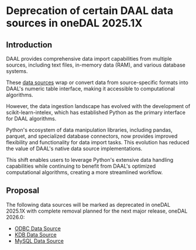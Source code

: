# Deprecation of certain DAAL data sources in oneDAL 2025.1X

## Introduction

DAAL provides comprehensive data import capabilities from multiple sources,
including text files, in-memory data (RAM), and various database systems.

These [data sources](https://uxlfoundation.github.io/oneDAL/daal/data-management/data-sources.html)
wrap or convert data from source-specific formats
into DAAL's numeric table interface, making it accessible to computational
algorithms.

However, the data ingestion landscape has evolved with the development
of scikit-learn-intelex, which has established Python as the primary interface
for DAAL algorithms.

Python's ecosystem of data manipulation libraries, including pandas, parquet,
and specialized database connectors, now provides improved flexibility
and functionality for data import tasks.
This evolution has reduced the value of DAAL's native data source
implementations.

This shift enables users to leverage Python's extensive data handling
capabilities while continuing to benefit from DAAL's optimized computational
algorithms, creating a more streamlined workflow.

## Proposal

The following data sources will be marked as deprecated in oneDAL 2025.1X
with complete removal planned for the next major release, oneDAL 2026.0:

- [ODBC Data Source](https://github.com/uxlfoundation/oneDAL/blob/main/cpp/daal/include/data_management/data_source/odbc_data_source.h#L97)
- [KDB Data Source](https://github.com/uxlfoundation/oneDAL/blob/main/cpp/daal/include/data_management/data_source/kdb_data_source.h#L92)
- [MySQL Data Source](https://github.com/uxlfoundation/oneDAL/blob/main/cpp/daal/include/data_management/data_source/mysql_feature_manager.h#L50)
